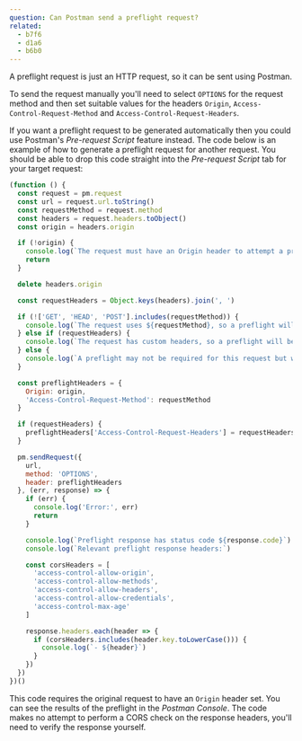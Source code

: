 ```yaml
---
question: Can Postman send a preflight request?
related:
  - b7f6
  - d1a6
  - b6b0
---
```


A preflight request is just an HTTP request, so it can be sent using Postman.

To send the request manually you'll need to select `OPTIONS` for the request method and then set suitable values for the
headers `Origin`, `Access-Control-Request-Method` and `Access-Control-Request-Headers`.

If you want a preflight request to be generated automatically then you could use Postman's *Pre-request Script* feature
instead. The code below is an example of how to generate a preflight request for another request. You should be able to
drop this code straight into the *Pre-request Script* tab for your target request:

```js
(function () {
  const request = pm.request
  const url = request.url.toString()
  const requestMethod = request.method
  const headers = request.headers.toObject()
  const origin = headers.origin

  if (!origin) {
    console.log(`The request must have an Origin header to attempt a preflight`)
    return
  }

  delete headers.origin

  const requestHeaders = Object.keys(headers).join(', ')

  if (!['GET', 'HEAD', 'POST'].includes(requestMethod)) {
    console.log(`The request uses ${requestMethod}, so a preflight will be required`)
  } else if (requestHeaders) {
    console.log(`The request has custom headers, so a preflight will be required: ${requestHeaders}`)
  } else {
    console.log(`A preflight may not be required for this request but we'll attempt it anyway`)
  }

  const preflightHeaders = {
    Origin: origin,
    'Access-Control-Request-Method': requestMethod
  }

  if (requestHeaders) {
    preflightHeaders['Access-Control-Request-Headers'] = requestHeaders
  }

  pm.sendRequest({
    url,
    method: 'OPTIONS',
    header: preflightHeaders
  }, (err, response) => {
    if (err) {
      console.log('Error:', err)
      return
    }

    console.log(`Preflight response has status code ${response.code}`)
    console.log(`Relevant preflight response headers:`)

    const corsHeaders = [
      'access-control-allow-origin',
      'access-control-allow-methods',
      'access-control-allow-headers',
      'access-control-allow-credentials',
      'access-control-max-age'
    ]

    response.headers.each(header => {
      if (corsHeaders.includes(header.key.toLowerCase())) {
        console.log(`- ${header}`)
      }
    })
  })
})()
```

This code requires the original request to have an `Origin` header set. You can see the results of the preflight in the
*Postman Console*. The code makes no attempt to perform a CORS check on the response headers, you'll need to verify the
response yourself.
